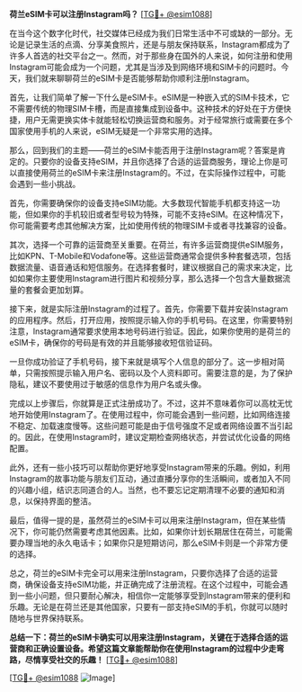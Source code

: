 **荷兰eSIM卡可以注册Instagram吗？** [[TG💪+ @esim1088](https://t.me/s/esim1088)]

在当今这个数字化时代，社交媒体已经成为我们日常生活中不可或缺的一部分。无论是记录生活的点滴、分享美食照片，还是与朋友保持联系，Instagram都成为了许多人首选的社交平台之一。然而，对于那些身在国外的人来说，如何注册和使用Instagram可能会成为一个问题，尤其是当涉及到网络环境和SIM卡的问题时。今天，我们就来聊聊荷兰的eSIM卡是否能够帮助你顺利注册Instagram。

首先，让我们简单了解一下什么是eSIM卡。eSIM是一种嵌入式的SIM卡技术，它不需要传统的物理SIM卡槽，而是直接集成到设备中。这种技术的好处在于方便快捷，用户无需更换实体卡就能轻松切换运营商和服务。对于经常旅行或需要在多个国家使用手机的人来说，eSIM无疑是一个非常实用的选择。

那么，回到我们的主题——荷兰的eSIM卡能否用于注册Instagram呢？答案是肯定的。只要你的设备支持eSIM，并且你选择了合适的运营商服务，理论上你是可以直接使用荷兰的eSIM卡来注册Instagram的。不过，在实际操作过程中，可能会遇到一些小挑战。

首先，你需要确保你的设备支持eSIM功能。大多数现代智能手机都支持这一功能，但如果你的手机较旧或者型号较为特殊，可能不支持eSIM。在这种情况下，你可能需要考虑其他解决方案，比如使用传统的物理SIM卡或者寻找兼容的设备。

其次，选择一个可靠的运营商至关重要。在荷兰，有许多运营商提供eSIM服务，比如KPN、T-Mobile和Vodafone等。这些运营商通常会提供多种套餐选项，包括数据流量、语音通话和短信服务。在选择套餐时，建议根据自己的需求来决定，比如如果你主要使用Instagram进行图片和视频分享，那么选择一个包含大量数据流量的套餐会更加划算。

接下来，就是实际注册Instagram的过程了。首先，你需要下载并安装Instagram的应用程序。然后，打开应用，按照提示输入你的手机号码。在这里，你需要特别注意，Instagram通常要求使用本地号码进行验证。因此，如果你使用的是荷兰的eSIM卡，确保你的号码是有效的并且能够接收短信验证码。

一旦你成功验证了手机号码，接下来就是填写个人信息的部分了。这一步相对简单，只需按照提示输入用户名、密码以及个人资料即可。需要注意的是，为了保护隐私，建议不要使用过于敏感的信息作为用户名或头像。

完成以上步骤后，你就算是正式注册成功了。不过，这并不意味着你可以高枕无忧地开始使用Instagram了。在使用过程中，你可能会遇到一些问题，比如网络连接不稳定、加载速度慢等。这些问题可能是由于信号强度不足或者网络设置不当引起的。因此，在使用Instagram时，建议定期检查网络状态，并尝试优化设备的网络配置。

此外，还有一些小技巧可以帮助你更好地享受Instagram带来的乐趣。例如，利用Instagram的故事功能与朋友们互动，通过直播分享你的生活瞬间，或者加入不同的兴趣小组，结识志同道合的人。当然，也不要忘记定期清理不必要的通知和消息，以保持界面的整洁。

最后，值得一提的是，虽然荷兰的eSIM卡可以用来注册Instagram，但在某些情况下，你可能仍然需要考虑其他因素。比如，如果你计划长期居住在荷兰，可能需要办理当地的永久电话卡；如果你只是短期访问，那么eSIM卡则是一个非常方便的选择。

总之，荷兰的eSIM卡完全可以用来注册Instagram，只要你选择了合适的运营商，确保设备支持eSIM功能，并正确完成了注册流程。在这个过程中，可能会遇到一些小问题，但只要耐心解决，相信你一定能够享受到Instagram带来的便利和乐趣。无论是在荷兰还是其他国家，只要有一部支持eSIM的手机，你就可以随时随地与世界保持联系。

**总结一下：荷兰的eSIM卡确实可以用来注册Instagram，关键在于选择合适的运营商和正确设置设备。希望这篇文章能帮助你在使用Instagram的过程中少走弯路，尽情享受社交的乐趣！** [[TG💪+ @esim1088](https://t.me/s/esim1088)]

[[TG💪+ @esim1088](https://t.me/s/esim1088) ![Image](https://i.postimg.cc/4NQfJmqS/Snipaste-2025-05-13-00-14-12.png)]